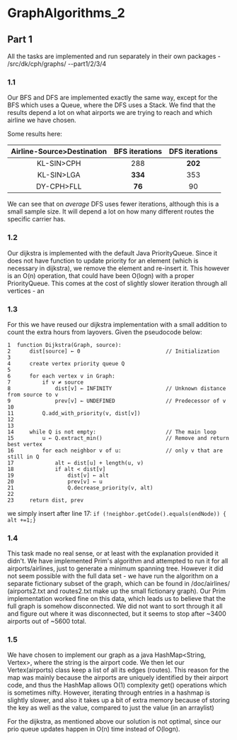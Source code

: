 
# GraphAlgorithms_2
## Part 1
All the tasks are implemented and run separately in their own packages - /src/dk/cph/graphs/ --part1/2/3/4 

### 1.1
Our BFS and DFS are implemented exactly the same way, except for the BFS which uses a Queue, where the DFS uses a Stack. We find that the results depend a lot on what airports we are trying to reach and which airline we have chosen. 

Some results here: 

| Airline-Source>Destination  | BFS iterations    |  DFS iterations     |
| :-------------:             | :-------------:   | :-----------------: |
| KL-SIN>CPH             | 288               |     **202**             |
| KL-SIN>LGA             | **334**               |       353           |
| DY-CPH>FLL             | **76**                |     90              | 

We can see that on *average* DFS uses fewer iterations, although this is a small sample size. It will depend a lot on how many different routes the specific carrier has.

### 1.2
Our dijkstra is implemented with the default Java PriorityQueue. Since it does not have function to update priority for an element (which is necessary in dijkstra), we remove the element and re-insert it. This however is an O(n) operation, that could have been O(logn) with a proper PriorityQueue. This comes at the cost of slightly slower iteration through all vertices - an 

### 1.3 
For this we have reused our dijkstra implementation with a small addition to count the extra hours from layovers. Given the pseudocode below: 
```
1  function Dijkstra(Graph, source):
2      dist[source] ← 0                           // Initialization
3
4      create vertex priority queue Q
5
6      for each vertex v in Graph:          
7          if v ≠ source
8              dist[v] ← INFINITY                 // Unknown distance from source to v
9              prev[v] ← UNDEFINED                // Predecessor of v
10
11         Q.add_with_priority(v, dist[v])
12
13
14     while Q is not empty:                      // The main loop
15         u ← Q.extract_min()                    // Remove and return best vertex
16         for each neighbor v of u:              // only v that are still in Q
17             alt ← dist[u] + length(u, v)
18             if alt < dist[v]
19                 dist[v] ← alt
20                 prev[v] ← u
21                 Q.decrease_priority(v, alt)
22
23     return dist, prev
```
we simply insert after line 17: ``if (!neighbor.getCode().equals(endNode)) { alt +=1;}`` 

### 1.4 
This task made no real sense, or at least with the explanation provided it didn't. We have implemented Prim's algorithm and attempted to run it for all airports/airlines, just to generate a minimum spanning tree. However it did not seem possible with the full data set - we have run the algorithm on a separate fictionary subset of the graph, which can be found in /doc/airlines/ (airports2.txt and routes2.txt make up the small fictionary graph). Our Prim implementation worked fine on this data,  which leads us to believe that the full graph is somehow disconnected. We did not want to sort through it all and figure out where it was disconnected, but it seems to stop after ~3400 airports out of ~5600 total.

### 1.5
We have chosen to implement our graph as a java HashMap<String, Vertex>, where the string is the airport code. We then let our Vertex(airports) class keep a list of all its edges (routes). This reason for the map was mainly because the airports are uniquely identified by their airport code, and thus the HashMap allows O(1) complexity get() operations which is sometimes nifty. However, iterating through entries in a hashmap is slightly slower, and also it takes up a bit of extra memory because of storing the key as well as the value, compared to just the value (in an arraylist) 

For the dijkstra, as mentioned above our solution is not optimal, since our prio queue updates happen in O(n) time instead of O(logn). 

